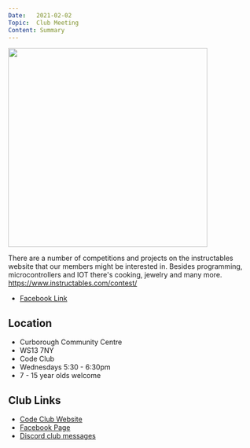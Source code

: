 ```yaml
---
Date:   2021-02-02
Topic:  Club Meeting
Content: Summary
---
```

[<img width="405px" height="405" src="https://external.fbhx6-1.fna.fbcdn.net/emg1/v/t13/17435381248865730092?url=https%3A%2F%2Fwww.instructables.com%2Fassets%2Fimg%2Fcontest%2Fcontests-preview.jpg&fb_obo=1&utld=instructables.com&stp=c0.5000x0.5000f_dst-emg0_p405x405_q75&ccb=13-1&oh=06_AbEReDcjzEKRm40E8ULcvwNNuCjqYZdgOTUgo769TopsVA&oe=65280A4C&_nc_sid=e609ca"/>](https://external.fbhx6-1.fna.fbcdn.net/emg1/v/t13/17435381248865730092?url=https%3A%2F%2Fwww.instructables.com%2Fassets%2Fimg%2Fcontest%2Fcontests-preview.jpg&fb_obo=1&utld=instructables.com&stp=c0.5000x0.5000f_dst-emg0_p405x405_q75&ccb=13-1&oh=06_AbEReDcjzEKRm40E8ULcvwNNuCjqYZdgOTUgo769TopsVA&oe=65280A4C&_nc_sid=e609ca)

There are a number of competitions and projects on the instructables website that our members might be interested in.
Besides programming, microcontrollers and IOT there's cooking, jewelry and many more.
https://www.instructables.com/contest/

* [Facebook Link](https://www.facebook.com/1481985248595237/posts/3464334043693671/)

## Location

* Curborough Community Centre
* WS13 7NY
* Code Club
* Wednesdays 5:30 - 6:30pm
* 7 - 15 year olds welcome

## Club Links

* [Code Club Website](https://lichfield-code-club.github.io/)
* [Facebook Page](https://www.facebook.com/LichfieldCoders)
* [Discord club messages](https://discord.gg/szz6xGK)
